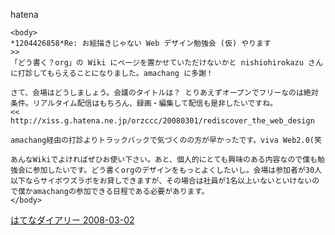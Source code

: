 
hatena

```
<body>
*1204426858*Re: お絵描きじゃない Web デザイン勉強会 (仮) やります
>>
「どう書く？org」の Wiki にページを置かせていただけないかと nishiohirokazu さんに打診してもらえることになりました。amachang に多謝！

さて、会場はどうしましょう。会議のタイトルは？ とりあえずオープンでフリーなのは絶対条件。リアルタイム配信はもちろん、録画・編集して配信も是非したいですね。
<<
http://xiss.g.hatena.ne.jp/orzccc/20080301/rediscover_the_web_design

amachang経由の打診よりトラックバックで気づくのの方が早かったです。viva Web2.0(笑

あんなWikiでよければぜひお使い下さい。あと、個人的にとても興味のある内容なので僕も勉強会に参加したいです。どう書くorgのデザインをもっとよくしたいし。会場は参加者が30人以下ならサイボウズラボをお貸しできますが、その場合は社員が1名以上いないといけないので僕かamachangの参加できる日程である必要があります。
</body>
```


[はてなダイアリー 2008-03-02](https://nishiohirokazu.hatenadiary.org/archive/2008/03/02)